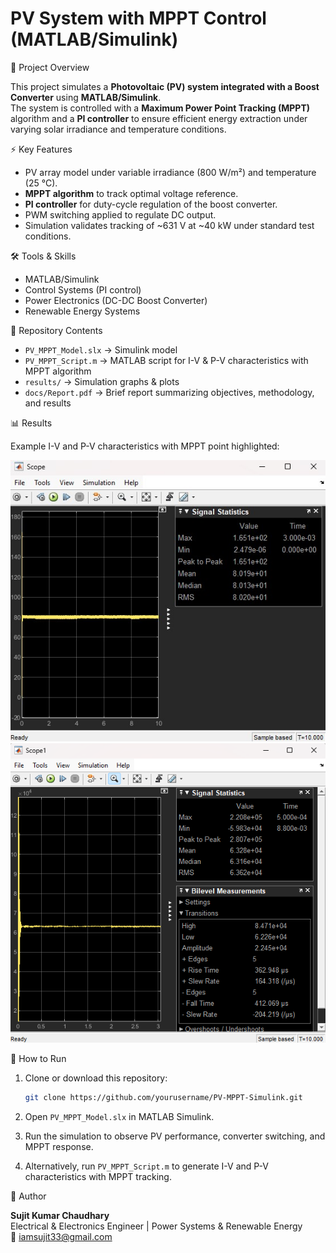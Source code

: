 # PV System with MPPT Control (MATLAB/Simulink)

 📌 Project Overview

This project simulates a **Photovoltaic (PV) system integrated with a
Boost Converter** using **MATLAB/Simulink**.\
The system is controlled with a **Maximum Power Point Tracking (MPPT)**
algorithm and a **PI controller** to ensure efficient energy extraction
under varying solar irradiance and temperature conditions.

⚡ Key Features

-   PV array model under variable irradiance (800 W/m²) and temperature
    (25 °C).
-   **MPPT algorithm** to track optimal voltage reference.
-   **PI controller** for duty-cycle regulation of the boost converter.
-   PWM switching applied to regulate DC output.
-   Simulation validates tracking of \~631 V at \~40 kW under standard
    test conditions.

🛠 Tools & Skills

-   MATLAB/Simulink
-   Control Systems (PI control)
-   Power Electronics (DC-DC Boost Converter)
-   Renewable Energy Systems

📂 Repository Contents

-   `PV_MPPT_Model.slx` → Simulink model
-   `PV_MPPT_Script.m` → MATLAB script for I-V & P-V characteristics
    with MPPT algorithm
-   `results/` → Simulation graphs & plots
-   `docs/Report.pdf` → Brief report summarizing objectives,
    methodology, and results

📊 Results

Example I-V and P-V characteristics with MPPT point highlighted:

![MPPT Curve](MPPT_Tracking.jpg)\
![PV Curve](PV_IV_Plot.png)

🚀 How to Run

1.  Clone or download this repository:

    ``` bash
    git clone https://github.com/yourusername/PV-MPPT-Simulink.git
    ```

2.  Open `PV_MPPT_Model.slx` in MATLAB Simulink.

3.  Run the simulation to observe PV performance, converter switching,
    and MPPT response.


4.  Alternatively, run `PV_MPPT_Script.m` to generate I-V and P-V
    characteristics with MPPT tracking.

📌 Author

**Sujit Kumar Chaudhary**\
Electrical & Electronics Engineer \| 
Power Systems & Renewable Energy\
📧 iamsujit33@gmail.com

